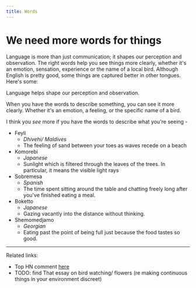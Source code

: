 ```yaml
---
title: Words
---
```



# We need more words for things

Language is more than just communication; it shapes our perception and observation. 
The right words help you see things more clearly, whether it's an emotion, sensation,
experience or the name of a local bird. Although English is pretty good, some
things are captured better in other tongues. Here's some:



Language helps shape our perception and observation. 


When you have the words to describe something, you can see it more clearly.
Whether it's an emotion, a feeling, or the specific name of a bird. 



I think you *see* more if you have the words to describe what you're seeing - 


- Feyli
  - _Dhivehi/ Maldives_
  - The feeling of sand between your toes as waves recede 
  on a beach
- Komorebi 
  - _Japanese_ 
  - Sunlight which is filtered through the leaves of the trees.
  In particular, it means the visible light rays
- Sobremesa
  - _Spanish_
  - The time spent sitting around the table and chatting freely long after 
  you've finished eating a meal.
- Boketto
  - _Japanese_ 
  - Gazing vacantly into the distance without thinking.
- Shemomedjamo
  - _Georgian_ 
  - Eating past the point of being full just because the food tastes so good.

--- 

Related links:
- Top HN comment [here](https://news.ycombinator.com/item?id=37189556)
- TODO: find That essay on bird watching/ flowers (re making continuous things in your environment
  discreet)

